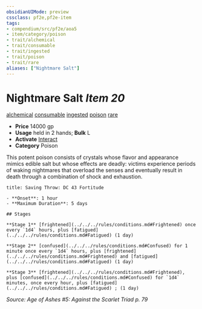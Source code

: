 ```yaml
---
obsidianUIMode: preview
cssclass: pf2e,pf2e-item
tags:
- compendium/src/pf2e/aoa5
- item/category/poison
- trait/alchemical
- trait/consumable
- trait/ingested
- trait/poison
- trait/rare
aliases: ["Nightmare Salt"]
---
```

# Nightmare Salt *Item 20*  
[alchemical](../../../Rules/traits/alchemical.md)  [consumable](../../../Rules/traits/consumable.md)  [ingested](../../../Rules/traits/ingested.md)  [poison](../../../Rules/traits/poison.md)  [rare](../../../Rules/traits/rare.md)  

- **Price** 14000 gp
- **Usage** held in 2 hands; **Bulk** L
- **Activate** [Interact](../../../Rules/actions/interact.md)
- **Category** Poison

This potent poison consists of crystals whose flavor and appearance mimics edible salt but whose effects are deadly: victims experience periods of waking nightmares that overload the senses and eventually result in death through a combination of shock and exhaustion.

```ad-inline-affliction
title: Saving Throw: DC 43 Fortitude

- **Onset**: 1 hour
- **Maximum Duration**: 5 days

## Stages

**Stage 1** [frightened](../../../rules/conditions.md#Frightened) once every `1d4` hours, plus [fatigued](../../../rules/conditions.md#Fatigued) (1 day)

**Stage 2** [confused](../../../rules/conditions.md#Confused) for 1 minute once every `1d4` hours, plus [frightened](../../../rules/conditions.md#Frightened) and [fatigued](../../../rules/conditions.md#Fatigued) (1 day)

**Stage 3** [frightened](../../../rules/conditions.md#Frightened), plus [confused](../../../rules/conditions.md#Confused) for `1d4` minutes, once every hour, plus [fatigued](../../../rules/conditions.md#Fatigued) ; (1 day)
```

*Source: Age of Ashes #5: Against the Scarlet Triad p. 79*
